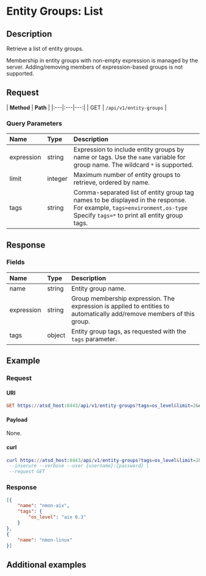 # Entity Groups: List

## Description

Retrieve a list of entity groups.

Membership in entity groups with non-empty expression is managed by the server. Adding/removing members of expression-based groups is not supported.

## Request

| **Method** | **Path** | 
|:---|:---|---:|
| GET | `/api/v1/entity-groups` |

### Query Parameters 

|**Name**|**Type**|**Description**|
|:---|:---|:---|
| expression |string|Expression to include entity groups by name or tags. Use the `name` variable for group name. The wildcard `*` is supported.|
| limit |integer|Maximum number of entity groups to retrieve, ordered by name.|
| tags |string|Comma-separated list of entity group tag names to be displayed in the response.<br>For example, `tags=environment,os-type`<br>Specify `tags=*` to print all entity group tags.|

## Response

### Fields

| **Name** | **Type** | **Description** |
|:---|:---|:---|
| name | string| Entity group name. |
| expression | string | Group membership expression. The expression is applied to entities to automatically add/remove members of this group.|
| tags | object | Entity group tags, as requested with the `tags` parameter. |

## Example

### Request

#### URI

```elm
GET https://atsd_host:8443/api/v1/entity-groups?tags=os_level&limit=2&expression=name%20like%20%27nmon*%27
```

#### Payload

None.

#### curl

```elm
curl https://atsd_host:8443/api/v1/entity-groups?tags=os_level&limit=2&expression=name%20like%20%27nmon*%27 \
 --insecure --verbose --user {username}:{password} \
 --request GET
 ```
 
### Response

```json
[{
    "name": "nmon-aix",
    "tags": {
        "os_level": "aix 6.3"
    }
},
{
    "name": "nmon-linux"
}]
```

## Additional examples
